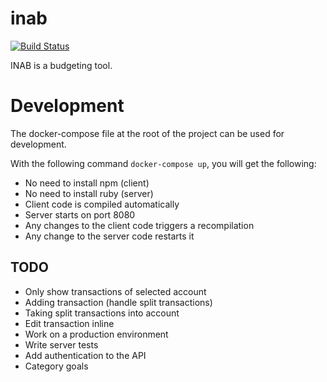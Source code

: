 # inab

[![Build Status](https://img.shields.io/travis/hwaterke/inab/master.svg?style=flat-square)](https://travis-ci.org/hwaterke/inab)

INAB is a budgeting tool.

# Development

The docker-compose file at the root of the project can be used for development.

With the following command `docker-compose up`, you will get the following:
* No need to install npm (client)
* No need to install ruby (server)
* Client code is compiled automatically
* Server starts on port 8080
* Any changes to the client code triggers a recompilation
* Any change to the server code restarts it

## TODO

* Only show transactions of selected account
* Adding transaction (handle split transactions)
* Taking split transactions into account
* Edit transaction inline
* Work on a production environment
* Write server tests
* Add authentication to the API
* Category goals
